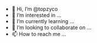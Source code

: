 - 👋 Hi, I’m @topzyco
- 👀 I’m interested in ...
- 🌱 I’m currently learning ...
- 💞️ I’m looking to collaborate on ...
- 📫 How to reach me ...

<!---
topzyco/topzyco is a ✨ special ✨ repository because its `README.md` (this file) appears on your GitHub profile.
You can click the Preview link to take a look at your changes.
--->
